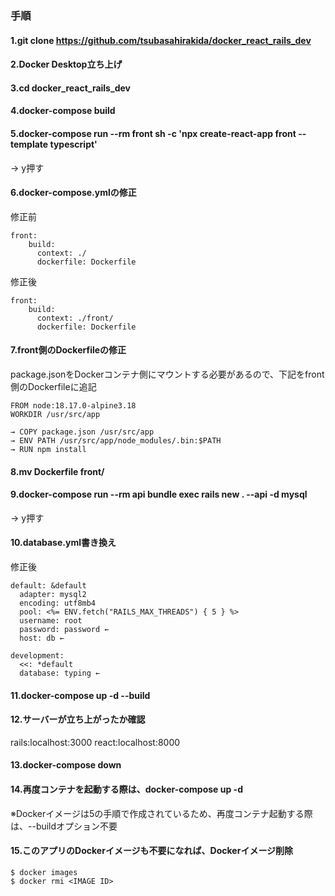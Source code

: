 ### 手順

#### 1.git clone https://github.com/tsubasahirakida/docker_react_rails_dev

#### 2.Docker Desktop立ち上げ

#### 3.cd docker_react_rails_dev

#### 4.docker-compose build

#### 5.docker-compose run --rm front sh -c 'npx create-react-app front --template typescript'
→ y押す

#### 6.docker-compose.ymlの修正

修正前
```
front:
    build:
      context: ./
      dockerfile: Dockerfile
```

修正後
```
front:
    build:
      context: ./front/
      dockerfile: Dockerfile
```

#### 7.front側のDockerfileの修正

package.jsonをDockerコンテナ側にマウントする必要があるので、下記をfront側のDockerfileに追記

```
FROM node:18.17.0-alpine3.18
WORKDIR /usr/src/app

→ COPY package.json /usr/src/app
→ ENV PATH /usr/src/app/node_modules/.bin:$PATH
→ RUN npm install
```

#### 8.mv Dockerfile front/

#### 9.docker-compose run --rm api bundle exec rails new . --api -d mysql
→ y押す

#### 10.database.yml書き換え

修正後
```
default: &default
  adapter: mysql2
  encoding: utf8mb4
  pool: <%= ENV.fetch("RAILS_MAX_THREADS") { 5 } %>
  username: root
  password: password ←
  host: db ←

development:
  <<: *default
  database: typing ←
```

#### 11.docker-compose up -d --build

#### 12.サーバーが立ち上がったか確認

rails:localhost:3000
react:localhost:8000

#### 13.docker-compose down

#### 14.再度コンテナを起動する際は、docker-compose up -d
※Dockerイメージは5の手順で作成されているため、再度コンテナ起動する際は、--buildオプション不要

#### 15.このアプリのDockerイメージも不要になれば、Dockerイメージ削除
```
$ docker images
$ docker rmi <IMAGE ID>
```
